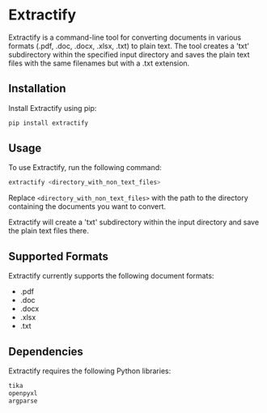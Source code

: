 # Extractify

Extractify is a command-line tool for converting documents in various formats (.pdf, .doc, .docx, .xlsx, .txt) to plain text. The tool creates a 'txt' subdirectory within the specified input directory and saves the plain text files with the same filenames but with a .txt extension.

## Installation

Install Extractify using pip:

```bash
pip install extractify
```

## Usage
To use Extractify, run the following command:

```bash
extractify <directory_with_non_text_files>
```

Replace `<directory_with_non_text_files>` with the path to the directory containing the documents you want to convert.


Extractify will create a 'txt' subdirectory within the input directory and save the plain text files there.

## Supported Formats
Extractify currently supports the following document formats:

  - .pdf
  - .doc
  - .docx
  - .xlsx
  - .txt

## Dependencies
Extractify requires the following Python libraries:

```bash
tika
openpyxl
argparse
```